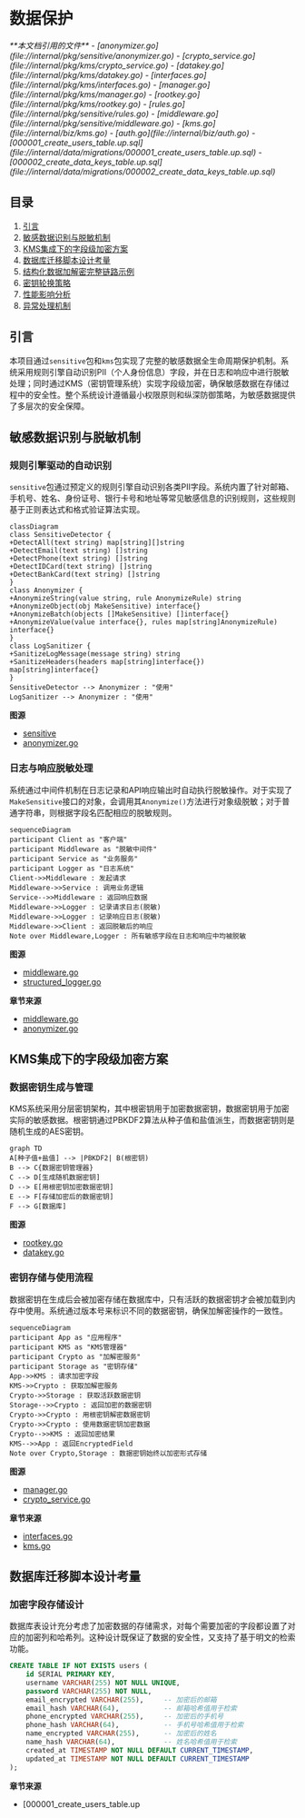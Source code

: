 
# 数据保护

<cite>
**本文档引用的文件**
- [anonymizer.go](file://internal/pkg/sensitive/anonymizer.go)
- [crypto_service.go](file://internal/pkg/kms/crypto_service.go)
- [datakey.go](file://internal/pkg/kms/datakey.go)
- [interfaces.go](file://internal/pkg/kms/interfaces.go)
- [manager.go](file://internal/pkg/kms/manager.go)
- [rootkey.go](file://internal/pkg/kms/rootkey.go)
- [rules.go](file://internal/pkg/sensitive/rules.go)
- [middleware.go](file://internal/pkg/sensitive/middleware.go)
- [kms.go](file://internal/biz/kms.go)
- [auth.go](file://internal/biz/auth.go)
- [000001_create_users_table.up.sql](file://internal/data/migrations/000001_create_users_table.up.sql)
- [000002_create_data_keys_table.up.sql](file://internal/data/migrations/000002_create_data_keys_table.up.sql)
</cite>

## 目录
1. [引言](#引言)
2. [敏感数据识别与脱敏机制](#敏感数据识别与脱敏机制)
3. [KMS集成下的字段级加密方案](#kms集成下的字段级加密方案)
4. [数据库迁移脚本设计考量](#数据库迁移脚本设计考量)
5. [结构化数据加解密完整链路示例](#结构化数据加解密完整链路示例)
6. [密钥轮换策略](#密钥轮换策略)
7. [性能影响分析](#性能影响分析)
8. [异常处理机制](#异常处理机制)

## 引言
本项目通过`sensitive`包和`kms`包实现了完整的敏感数据全生命周期保护机制。系统采用规则引擎自动识别PII（个人身份信息）字段，并在日志和响应中进行脱敏处理；同时通过KMS（密钥管理系统）实现字段级加密，确保敏感数据在存储过程中的安全性。整个系统设计遵循最小权限原则和纵深防御策略，为敏感数据提供了多层次的安全保障。

## 敏感数据识别与脱敏机制

### 规则引擎驱动的自动识别
`sensitive`包通过预定义的规则引擎自动识别各类PII字段。系统内置了针对邮箱、手机号、姓名、身份证号、银行卡号和地址等常见敏感信息的识别规则，这些规则基于正则表达式和格式验证算法实现。

```mermaid
classDiagram
class SensitiveDetector {
+DetectAll(text string) map[string][]string
+DetectEmail(text string) []string
+DetectPhone(text string) []string
+DetectIDCard(text string) []string
+DetectBankCard(text string) []string
}
class Anonymizer {
+AnonymizeString(value string, rule AnonymizeRule) string
+AnonymizeObject(obj MakeSensitive) interface{}
+AnonymizeBatch(objects []MakeSensitive) []interface{}
+AnonymizeValue(value interface{}, rules map[string]AnonymizeRule) interface{}
}
class LogSanitizer {
+SanitizeLogMessage(message string) string
+SanitizeHeaders(headers map[string]interface{}) map[string]interface{}
}
SensitiveDetector --> Anonymizer : "使用"
LogSanitizer --> Anonymizer : "使用"
```

**图源**
- [sensitive](file://internal/pkg/sensitive/detector_test.go#L1-L20)
- [anonymizer.go](file://internal/pkg/sensitive/anonymizer.go#L1-L50)

### 日志与响应脱敏处理
系统通过中间件机制在日志记录和API响应输出时自动执行脱敏操作。对于实现了`MakeSensitive`接口的对象，会调用其`Anonymize()`方法进行对象级脱敏；对于普通字符串，则根据字段名匹配相应的脱敏规则。

```mermaid
sequenceDiagram
participant Client as "客户端"
participant Middleware as "脱敏中间件"
participant Service as "业务服务"
participant Logger as "日志系统"
Client->>Middleware : 发起请求
Middleware->>Service : 调用业务逻辑
Service-->>Middleware : 返回响应数据
Middleware->>Logger : 记录请求日志(脱敏)
Middleware->>Logger : 记录响应日志(脱敏)
Middleware->>Client : 返回脱敏后的响应
Note over Middleware,Logger : 所有敏感字段在日志和响应中均被脱敏
```

**图源**
- [middleware.go](file://internal/pkg/sensitive/middleware.go#L1-L100)
- [structured_logger.go](file://internal/pkg/sensitive/structured_logger.go#L1-L30)

**章节来源**
- [middleware.go](file://internal/pkg/sensitive/middleware.go#L1-L200)
- [anonymizer.go](file://internal/pkg/sensitive/anonymizer.go#L1-L100)

## KMS集成下的字段级加密方案

### 数据密钥生成与管理
KMS系统采用分层密钥架构，其中根密钥用于加密数据密钥，数据密钥用于加密实际的敏感数据。根密钥通过PBKDF2算法从种子值和盐值派生，而数据密钥则是随机生成的AES密钥。

```mermaid
graph TD
A[种子值+盐值] --> |PBKDF2| B(根密钥)
B --> C{数据密钥管理器}
C --> D[生成随机数据密钥]
D --> E[用根密钥加密数据密钥]
E --> F[存储加密后的数据密钥]
F --> G[数据库]
```

**图源**
- [rootkey.go](file://internal/pkg/kms/rootkey.go#L1-L50)
- [datakey.go](file://internal/pkg/kms/datakey.go#L1-L50)

### 密钥存储与使用流程
数据密钥在生成后会被加密存储在数据库中，只有活跃的数据密钥才会被加载到内存中使用。系统通过版本号来标识不同的数据密钥，确保加解密操作的一致性。

```mermaid
sequenceDiagram
participant App as "应用程序"
participant KMS as "KMS管理器"
participant Crypto as "加解密服务"
participant Storage as "密钥存储"
App->>KMS : 请求加密字段
KMS->>Crypto : 获取加解密服务
Crypto->>Storage : 获取活跃数据密钥
Storage-->>Crypto : 返回加密的数据密钥
Crypto->>Crypto : 用根密钥解密数据密钥
Crypto->>Crypto : 使用数据密钥加密数据
Crypto-->>KMS : 返回加密结果
KMS-->>App : 返回EncryptedField
Note over Crypto,Storage : 数据密钥始终以加密形式存储
```

**图源**
- [manager.go](file://internal/pkg/kms/manager.go#L1-L50)
- [crypto_service.go](file://internal/pkg/kms/crypto_service.go#L1-L50)

**章节来源**
- [interfaces.go](file://internal/pkg/kms/interfaces.go#L1-L100)
- [kms.go](file://internal/biz/kms.go#L1-L50)

## 数据库迁移脚本设计考量

### 加密字段存储设计
数据库表设计充分考虑了加密数据的存储需求，对每个需要加密的字段都设置了对应的加密列和哈希列。这种设计既保证了数据的安全性，又支持了基于明文的检索功能。

```sql
CREATE TABLE IF NOT EXISTS users (
    id SERIAL PRIMARY KEY,
    username VARCHAR(255) NOT NULL UNIQUE,
    password VARCHAR(255) NOT NULL,
    email_encrypted VARCHAR(255),     -- 加密后的邮箱
    email_hash VARCHAR(64),           -- 邮箱哈希值用于检索
    phone_encrypted VARCHAR(255),     -- 加密后的手机号
    phone_hash VARCHAR(64),           -- 手机号哈希值用于检索
    name_encrypted VARCHAR(255),      -- 加密后的姓名
    name_hash VARCHAR(64),            -- 姓名哈希值用于检索
    created_at TIMESTAMP NOT NULL DEFAULT CURRENT_TIMESTAMP,
    updated_at TIMESTAMP NOT NULL DEFAULT CURRENT_TIMESTAMP
);
```

**章节来源**
- [000001_create_users_table.up